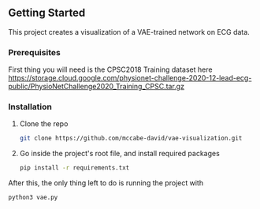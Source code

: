 ## Getting Started

This project creates a visualization of a VAE-trained network on ECG data. 

### Prerequisites

First thing you will need is the CPSC2018 Training dataset here https://storage.cloud.google.com/physionet-challenge-2020-12-lead-ecg-public/PhysioNetChallenge2020_Training_CPSC.tar.gz

### Installation

1. Clone the repo
   ```sh
   git clone https://github.com/mccabe-david/vae-visualization.git
   ```
2. Go inside the project's root file, and install required packages
   ```sh
   pip install -r requirements.txt
   ```

After this, the only thing left to do is running the project with

```sh
python3 vae.py
```